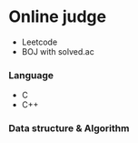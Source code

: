 # Online judge
- Leetcode
- BOJ with solved.ac

### Language
- C
- C++
  
### Data structure & Algorithm
